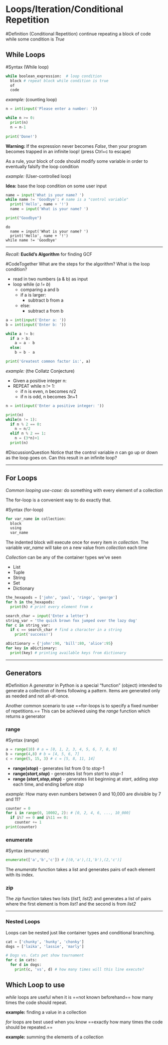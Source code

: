 
# Loops/Iteration/Conditional Repetition

#Definition (Conditional Repetition) continue repeating a block of code while some condition is _True_

## While Loops

#Syntax (While loop)
```python
while boolean_expression:  # loop condition
  block # repeat block while condition is true
  of
  code
```

_example:_ (counting loop)
```python
n = int(input('Please enter a number: '))

while n >= 0:
  print(n)
  n = n-1
  
print('Done!')
```

**Warning:** If the expression never becomes _False_, then your program becomes trapped in an infinite loop! (press Ctrl+c to escape)

As a rule, your block of code should modify some variable in order to eventually falsify the loop condition

_example:_ (User-controlled loop)

**Idea:** base the loop condition on some user input
```python
name = input('What is your name? ')
while name != 'Goodbye': # name is a "control variable"
  print('Hello', name + '!')
  name = input('What is your name? ')

print("Goodbye")
```

```
do
  name = input('What is your name? ')
  print('Hello', name + '!')
while name != 'Goodbye'
```


---

_Recall:_ **Euclid’s Algorithm** for finding GCF

#CodeTogether
What are the steps for the algorithm? What is the loop condition?
* read in two numbers (a & b) as input
* loop while (_a != b_)
  * comparing a and b
  * if a is larger:
    * subtract b from a
  * else:
    * subtract a from b 

```python
a = int(input('Enter a: '))
b = int(input('Enter b: '))

while a != b:
  if a > b:
    a = a - b
  else:
    b = b - a

print('Greatest common factor is:', a)
```


_example:_ (the Collatz Conjecture)

* Given a positive integer n:
* REPEAT while n != 1:
  * if n is even, n becomes n/2
  * if n is odd, n becomes 3n+1

```python
n = int(input('Enter a positive integer: '))

print(n)
while(n != 1):
  if n % 2 == 0:
    n = n/2
  elif n % 2 == 1:
    n = (3*n)+1
  print(n)  
```

#DiscussionQuestion Notice that the control variable _n_ can go up or down as the loop goes on. Can this result in an infinite loop? 

---
## For Loops

_Common looping use-case:_ do something with every element of a collection

The for-loop is a convenient way to do exactly that.

#Syntax (for-loop)
```python 
for var_name in collection:
  block
  using
  var_name
```
The indented block will execute once for every item in _collection_. The variable _var_name_ will take on a new value from _collection_ each time

_Collection_ can be any of the container types we’ve seen
* List
* Tuple
* String
* Set
* Dictionary

```python
the_hexapods = ['john', 'paul', 'ringo', 'george']
for h in the_hexapods:
  print(h) # print every element from x

search_char = input('Enter a letter')
string_var = 'the quick brown fox jumped over the lazy dog'
for c in string_var:
  if c == search_char # find a character in a string
    print('success!')

aDictionary = {'john':90, 'bill':80, 'alice':95}
for key in aDictionary:
  print(key) # printing available keys from dictionary
```

---

## Generators

#Definition A _generator_ in Python is a special “function” (object) intended to generate a collection of items following a pattern. Items are generated only as needed and not all-at-once.

Another common scenario to use ==for-loops is to specify a fixed number of repetitions.== This can be achieved using the _range_ function which returns a generator

### range

#Syntax (range)
```python
a = range(10) # a = [0, 1, 2, 3, 4, 5, 6, 7, 8, 9]
b = range(4,8) # b = [4, 5, 6, 7]
c = range(5, 15, 3) # c = [5, 8, 11, 14]
```

* **range(_stop_)** - generates list from 0 to _stop_-1
* **range(_start,stop_)** - generates list from _start_ to _stop-1_
* **range (_start,stop,step_)** - generates list beginning at _start_, adding _step_ each time, and ending before _stop_

_example:_
How many even numbers between 0 and 10,000 are divisible by 7 and 11?

```python
counter = 0
for i in range(0, 10002, 2): # [0, 2, 4, 6, ..., 10_000]
  if i%7 == 0 and i%11 == 0:
    counter += 1
print(counter)
```

### enumerate

#Syntax (enumerate)
```python
enumerate(['a','b','c']) # [(0,'a'),(1,'b'),(2,'c')]
```
The _enumerate_ function takes a list and generates pairs of each element with its index.

### zip

The _zip_ function takes two lists (_list1, list2_) and generates a list of pairs where the first element is from _list1_ and the second is from _list2_

---

### Nested Loops

Loops can be nested just like container types and conditional branching.

```python
cat = ['chunky', 'hunky', 'chonky']
dogs = ['laika', 'lassie', 'marly']

# Dogs vs. Cats pet show tournament
for c in cats:
  for d in dogs:
    print(c, 'vs', d) # how many times will this line execute?

```

## Which Loop to use

_while_ loops are useful when it is ==not known beforehand== how many times the code should repeat. 

  **example:** finding a value in a collection

_for_ loops are best used when you know ==exactly how many times the code should be repeated.==

  **example:** summing the elements of a collection




